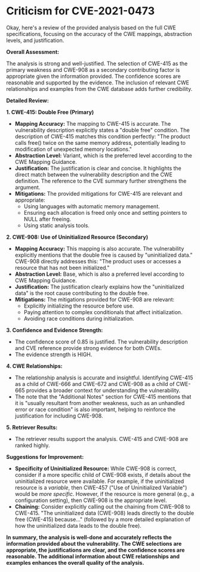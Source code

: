 # Criticism for CVE-2021-0473

Okay, here's a review of the provided analysis based on the full CWE specifications, focusing on the accuracy of the CWE mappings, abstraction levels, and justification.

**Overall Assessment:**

The analysis is strong and well-justified. The selection of CWE-415 as the primary weakness and CWE-908 as a secondary contributing factor is appropriate given the information provided. The confidence scores are reasonable and supported by the evidence. The inclusion of relevant CWE relationships and examples from the CWE database adds further credibility.

**Detailed Review:**

**1. CWE-415: Double Free (Primary)**

*   **Mapping Accuracy:** The mapping to CWE-415 is accurate. The vulnerability description explicitly states a "double free" condition. The description of CWE-415 matches this condition perfectly: "The product calls free() twice on the same memory address, potentially leading to modification of unexpected memory locations."
*   **Abstraction Level:** Variant, which is the preferred level according to the CWE Mapping Guidance.
*   **Justification:** The justification is clear and concise. It highlights the direct match between the vulnerability description and the CWE definition. The reference to the CVE summary further strengthens the argument.
*   **Mitigations:**  The provided mitigations for CWE-415 are relevant and appropriate:
    *   Using languages with automatic memory management.
    *   Ensuring each allocation is freed only once and setting pointers to NULL after freeing.
    *   Using static analysis tools.

**2. CWE-908: Use of Uninitialized Resource (Secondary)**

*   **Mapping Accuracy:**  This mapping is also accurate. The vulnerability explicitly mentions that the double free is caused by "uninitialized data." CWE-908 directly addresses this: "The product uses or accesses a resource that has not been initialized."
*   **Abstraction Level:** Base, which is also a preferred level according to CWE Mapping Guidance.
*   **Justification:** The justification clearly explains how the "uninitialized data" is the root cause contributing to the double free.
*   **Mitigations:** The mitigations provided for CWE-908 are relevant:
    *   Explicitly initializing the resource before use.
    *   Paying attention to complex conditionals that affect initialization.
    *   Avoiding race conditions during initialization.

**3. Confidence and Evidence Strength:**

*   The confidence score of 0.85 is justified. The vulnerability description and CVE reference provide strong evidence for both CWEs.
*   The evidence strength is HIGH.

**4. CWE Relationships:**

*   The relationship analysis is accurate and insightful. Identifying CWE-415 as a child of CWE-666 and CWE-672 and CWE-908 as a child of CWE-665 provides a broader context for understanding the vulnerability.
*   The note that the "Additional Notes" section for CWE-415 mentions that it is "usually resultant from another weakness, such as an unhandled error or race condition" is also important, helping to reinforce the justification for including CWE-908.

**5. Retriever Results:**

* The retriever results support the analysis. CWE-415 and CWE-908 are ranked highly.

**Suggestions for Improvement:**

*   **Specificity of Uninitialized Resource:** While CWE-908 is correct, consider if a more specific child of CWE-908 exists, if details about the uninitialized resource were available.  For example, if the uninitialized resource is a *variable*, then CWE-457 ("Use of Uninitialized Variable") would be *more specific*.  However, if the resource is more general (e.g., a configuration setting), then CWE-908 is the appropriate level.
* **Chaining:** Consider explicitly calling out the chaining from CWE-908 to CWE-415.  "The uninitialized data (CWE-908) leads directly to the double free (CWE-415) because..." (followed by a more detailed explanation of how the uninitialized data leads to the double free).

**In summary, the analysis is well-done and accurately reflects the information provided about the vulnerability. The CWE selections are appropriate, the justifications are clear, and the confidence scores are reasonable. The additional information about CWE relationships and examples enhances the overall quality of the analysis.**
